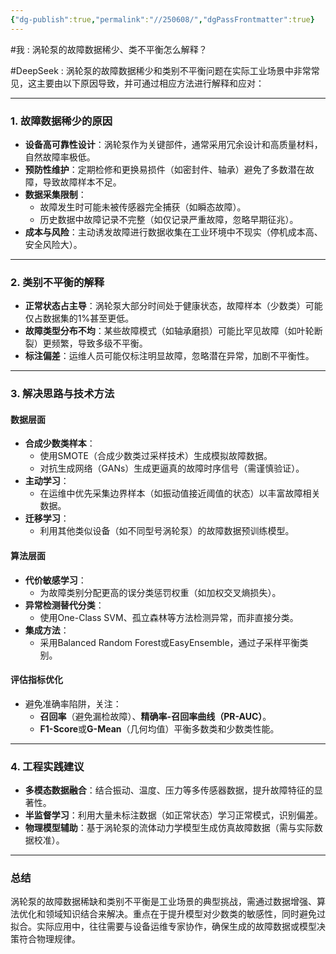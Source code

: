 ```yaml
---
{"dg-publish":true,"permalink":"//250608/","dgPassFrontmatter":true}
---
```



#我 : 涡轮泵的故障数据稀少、类不平衡怎么解释？

#DeepSeek : 
涡轮泵的故障数据稀少和类别不平衡问题在实际工业场景中非常常见，这主要由以下原因导致，并可通过相应方法进行解释和应对：

---

### **1. 故障数据稀少的原因**
- **设备高可靠性设计**：涡轮泵作为关键部件，通常采用冗余设计和高质量材料，自然故障率极低。
- **预防性维护**：定期检修和更换易损件（如密封件、轴承）避免了多数潜在故障，导致故障样本不足。
- **数据采集限制**：
  - 故障发生时可能未被传感器完全捕获（如瞬态故障）。
  - 历史数据中故障记录不完整（如仅记录严重故障，忽略早期征兆）。
- **成本与风险**：主动诱发故障进行数据收集在工业环境中不现实（停机成本高、安全风险大）。

---

### **2. 类别不平衡的解释**
- **正常状态占主导**：涡轮泵大部分时间处于健康状态，故障样本（少数类）可能仅占数据集的1%甚至更低。
- **故障类型分布不均**：某些故障模式（如轴承磨损）可能比罕见故障（如叶轮断裂）更频繁，导致多级不平衡。
- **标注偏差**：运维人员可能仅标注明显故障，忽略潜在异常，加剧不平衡性。

---

### **3. 解决思路与技术方法**

#### **数据层面**
- **合成少数类样本**：
  - 使用SMOTE（合成少数类过采样技术）生成模拟故障数据。
  - 对抗生成网络（GANs）生成更逼真的故障时序信号（需谨慎验证）。
- **主动学习**：
  - 在运维中优先采集边界样本（如振动值接近阈值的状态）以丰富故障相关数据。
- **迁移学习**：
  - 利用其他类似设备（如不同型号涡轮泵）的故障数据预训练模型。

#### **算法层面**
- **代价敏感学习**：
  - 为故障类别分配更高的误分类惩罚权重（如加权交叉熵损失）。
- **异常检测替代分类**：
  - 使用One-Class SVM、孤立森林等方法检测异常，而非直接分类。
- **集成方法**：
  - 采用Balanced Random Forest或EasyEnsemble，通过子采样平衡类别。

#### **评估指标优化**
- 避免准确率陷阱，关注：
  - **召回率**（避免漏检故障）、**精确率-召回率曲线（PR-AUC）**。
  - **F1-Score**或**G-Mean**（几何均值）平衡多数类和少数类性能。

---

### **4. 工程实践建议**
- **多模态数据融合**：结合振动、温度、压力等多传感器数据，提升故障特征的显著性。
- **半监督学习**：利用大量未标注数据（如正常状态）学习正常模式，识别偏差。
- **物理模型辅助**：基于涡轮泵的流体动力学模型生成仿真故障数据（需与实际数据校准）。

---

### **总结**
涡轮泵的故障数据稀缺和类别不平衡是工业场景的典型挑战，需通过数据增强、算法优化和领域知识结合来解决。重点在于提升模型对少数类的敏感性，同时避免过拟合。实际应用中，往往需要与设备运维专家协作，确保生成的故障数据或模型决策符合物理规律。
